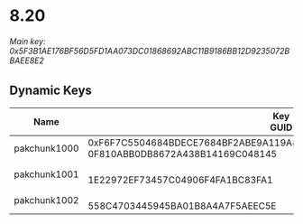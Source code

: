 # 8.20

###### *Main key: 0x5F3B1AE176BF56D5FD1AA073DC01868692ABC11B9186BB12D9235072BBAEE8E2*

## Dynamic Keys

| Name         | Key<br/>GUID                                                                                            |
|--------------|---------------------------------------------------------------------------------------------------------|
| pakchunk1000 | 0xF6F7C5504684BDECE7684BF2ABE9A119A821DF0F7C7D1759E41A704203733338<br/>0F810ABB0DB8672A438B14169C048145 |
| pakchunk1001 | <br/>1E22972EF73457C04906F4FA1BC83FA1                                                                   |
| pakchunk1002 | <br/>558C4703445945BA01B8A4A7F5AEEC5E                                                                   |
